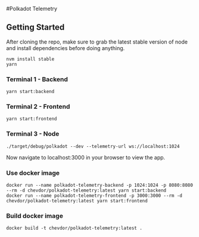 #Polkadot Telemetry

## Getting Started
After cloning the repo, make sure to grab the latest stable version of node and install dependencies before doing anything.

```
nvm install stable
yarn
```

### Terminal 1 - Backend
```
yarn start:backend
```
### Terminal 2 - Frontend
```
yarn start:frontend
```

### Terminal 3 - Node
```
./target/debug/polkadot --dev --telemetry-url ws://localhost:1024
```

Now navigate to localhost:3000 in your browser to view the app.

### Use docker image

```
docker run --name polkadot-telemetry-backend -p 1024:1024 -p 8080:8080 --rm -d chevdor/polkadot-telemetry:latest yarn start:backend
docker run --name polkadot-telemetry-frontend -p 3000:3000 --rm -d chevdor/polkadot-telemetry:latest yarn start:frontend

```

### Build docker image

```
docker build -t chevdor/polkadot-telemetry:latest .
```
